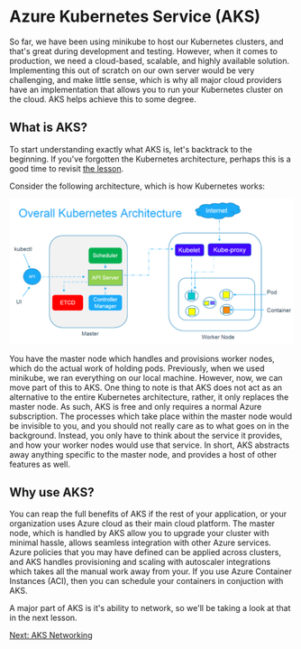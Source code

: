 # Azure Kubernetes Service (AKS)

So far, we have been using minikube to host our Kubernetes clusters, and that's great during development and testing. However, when it comes to production, we need a cloud-based, scalable, and highly available solution. Implementing this out of scratch on our own server would be very challenging, and make little sense, which is why all major cloud providers have an implementation that allows you to run your Kubernetes cluster on the cloud. AKS helps achieve this to some degree.

## What is AKS?

To start understanding exactly what AKS is, let's backtrack to the beginning. If you've forgotten the Kubernetes architecture, perhaps this is a good time to revisit [the lesson](https://collabnix.github.io/kubelabs/Kubernetes_Intro_slides-1/Kubernetes_Intro_slides-1.html).

Consider the following architecture, which is how Kubernetes works:

![Kubernetes Architecture](architecture.png "Kubernetes Architecture")

You have the master node which handles and provisions worker nodes, which do the actual work of holding pods. Previously, when we used minikube, we ran everything on our local machine. However, now, we can move part of this to AKS. One thing to note is that AKS does not act as an alternative to the entire Kubernetes architecture, rather, it only replaces the master node. As such, AKS is free and only requires a normal Azure subscription. The processes which take place within the master node would be invisible to you, and you should not really care as to what goes on in the background. Instead, you only have to think about the service it provides, and how your worker nodes would use that service. In short, AKS abstracts away anything specific to the master node, and provides a host of other features as well.

## Why use AKS?

You can reap the full benefits of AKS if the rest of your application, or your organization uses Azure cloud as their main cloud platform. The master node, which is handled by AKS allow you to upgrade your cluster with minimal hassle, allows seamless integration with other Azure services. Azure policies that you may have defined can be applied across clusters, and AKS handles provisioning and scaling with autoscaler integrations which takes all the manual work away from your. If you use Azure Container Instances (ACI), then you can schedule your containers in conjuction with AKS.

A major part of AKS is it's ability to network, so we'll be taking a look at that in the next lesson.

[Next: AKS Networking]()